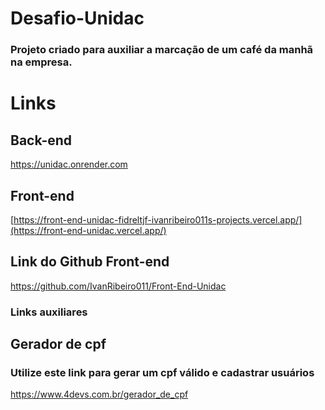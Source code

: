 # Desafio-Unidac

### Projeto criado para auxiliar a marcação de um café da manhã na empresa.

# Links

## Back-end

https://unidac.onrender.com

## Front-end
[https://front-end-unidac-fidreltjf-ivanribeiro011s-projects.vercel.app/](https://front-end-unidac.vercel.app/)

## Link do Github Front-end 
https://github.com/IvanRibeiro011/Front-End-Unidac

### Links auxiliares

## Gerador de cpf 

### Utilize este link para gerar um cpf válido e cadastrar usuários

https://www.4devs.com.br/gerador_de_cpf

